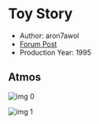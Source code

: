 # Toy Story

* Author: aron7awol
* [Forum Post](https://www.avsforum.com/threads/bass-eq-for-filtered-movies.2995212/post-58135234)
* Production Year: 1995

## Atmos

![img 0](https://i.imgur.com/R34rDl3.jpg)

![img 1](https://i.imgur.com/wgXMpV1.jpg)

